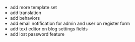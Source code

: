 * add more template set
* add translation
* add behaviors
* add email notification for admin and user on register form
* add text editor on blog settings fields
* add lost password feature